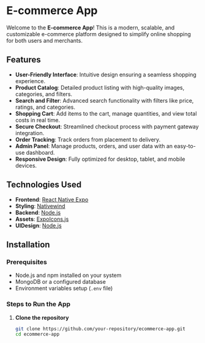 # E-commerce App

Welcome to the **E-commerce App**! This is a modern, scalable, and customizable e-commerce platform designed to simplify online shopping for both users and merchants.

## Features

- **User-Friendly Interface**: Intuitive design ensuring a seamless shopping experience.
- **Product Catalog**: Detailed product listing with high-quality images, categories, and filters.
- **Search and Filter**: Advanced search functionality with filters like price, ratings, and categories.
- **Shopping Cart**: Add items to the cart, manage quantities, and view total costs in real time.
- **Secure Checkout**: Streamlined checkout process with payment gateway integration.
- **Order Tracking**: Track orders from placement to delivery.
- **Admin Panel**: Manage products, orders, and user data with an easy-to-use dashboard.
- **Responsive Design**: Fully optimized for desktop, tablet, and mobile devices.

## Technologies Used

- **Frontend**: [React Native Expo](https://expo.dev/go)
- **Styling**: [Nativewind](https://www.nativewind.dev/)
- **Backend**: [Node.js](https://nodejs.org/)
- **Assets**: [ExpoIcons.js](https://icons.expo.fyi/Index)
- **UIDesign**: [Node.js](<https://www.figma.com/design/G4E1rKhBI9dpfuRO3NJ4Ik/Mobile-UI-Kit%3A-Ecommerce-(Community)?node-id=47-3556&node-type=frame&t=1nSopFEdWRaTaZwA-0>)

## Installation

### Prerequisites

- Node.js and npm installed on your system
- MongoDB or a configured database
- Environment variables setup (`.env` file)

### Steps to Run the App

1. **Clone the repository**
   ```bash
   git clone https://github.com/your-repository/ecommerce-app.git
   cd ecommerce-app
   ```
